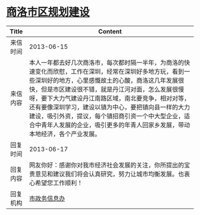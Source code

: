 # <a href="http://www.shangluo.gov.cn/zmhd/ldxxxx.jsp?urltype=leadermail.LeaderMailContentUrl&wbtreeid=1112&leadermailid=1870">商洛市区规划建设</a>
|Title|Content|
|:---:|---|
|来信时间|2013-06-15|
|来信内容|本人一年都去好几次商洛市，每次都时隔一半年，为商洛的快速变化而欣慰，工作在深圳，经常在深圳好多地方玩，看到一些深圳好的地方，心里感慨故土的心酸，商洛这几年发展很快，但是市区建设很不错，就是丹江河对面，怎么发展很慢呀，要下大力气建设丹江南路区域，南北要竞争，相对对等，还有要像深圳学习，建设以镇为中心，要把镇向县一样的大力建设，吸引外资，提议，每个镇招商引资一个中大型企业，适合中青年人发展的企业，吸引更多的年青人回家乡发展，带动本地经济，各个产业发展。|
|回复时间|2013-06-17|
|回复内容|网友你好：感谢你对我市经济社会发展的关注，你所提出的宝贵意见和建议我们将会认真研究，努力让城市均衡发展。也衷心希望您工作顺利！|
|回复机构|<a href="../../categories/agencies/市政务信息办.md">市政务信息办</a>|
